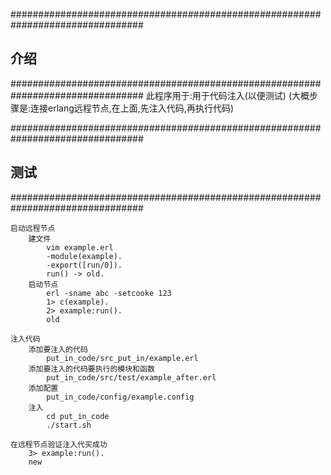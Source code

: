 
################################################################################ 
## 介绍
################################################################################ 
    此程序用于:用于代码注入(以便测试)
        (大概步骤是:连接erlang远程节点,在上面,先注入代码,再执行代码)

################################################################################ 
## 测试
################################################################################ 

    启动远程节点
        建文件
            vim example.erl
            -module(example).
            -export([run/0]).
            run() -> old.
        启动节点
            erl -sname abc -setcooke 123
            1> c(example). 
            2> example:run().
            old

    注入代码
        添加要注入的代码
            put_in_code/src_put_in/example.erl
        添加要注入的代码要执行的模块和函数
            put_in_code/src/test/example_after.erl
        添加配置
            put_in_code/config/example.config
        注入
            cd put_in_code
            ./start.sh
         
    在远程节点验证注入代买成功 
        3> example:run().
        new

    
